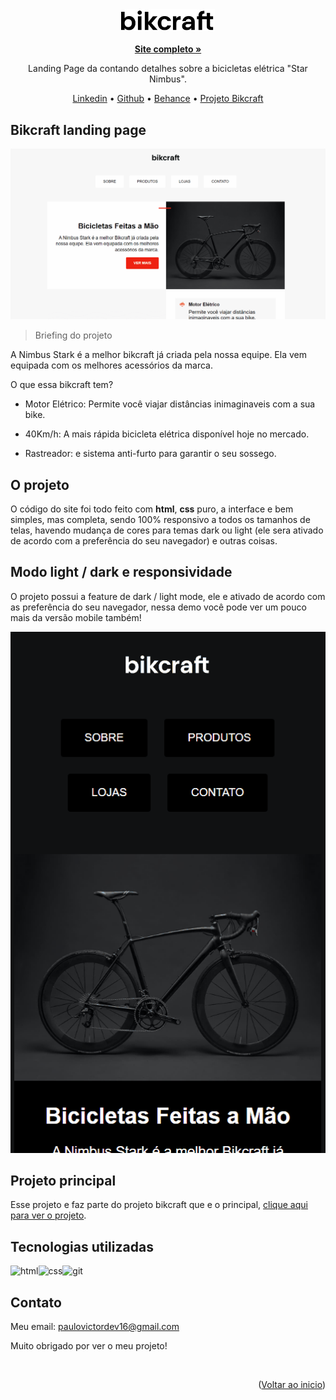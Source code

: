 <div id="top" align="center">

<div align="center">
<img src="./img/bikcraft.svg" width="150em" height="auto" alt="logo">
</div>

<br>
<a href="https://paulopbi.github.io/bikcraft-landing-page/" target="_blank">
<strong>Site completo »</strong>
</a>

Landing Page da contando detalhes sobre a bicicletas elétrica "Star Nimbus".

<a href="https://www.linkedin.com/in/paulopbi/" target="_blank">Linkedin</a> •
<a href="https://github.com/paulopbi" target="_blank">Github</a> •
<a href="https://www.behance.net/paulopbi" target="_blank">Behance</a> •
<a href="https://github.com/paulopbi/bikcraft" target="_blank">Projeto Bikcraft</a>
</div>

## Bikcraft landing page

<div align="left">
  <img src="./img/demo-light.gif" alt="demo light do projeto">
</div>

> Briefing do projeto

A Nimbus Stark é a melhor bikcraft já criada pela nossa equipe. Ela vem equipada com os melhores acessórios da marca.

O que essa bikcraft tem?
- Motor Elétrico: Permite você viajar distâncias inimaginaveis com a sua bike.

- 40Km/h: A mais rápida bicicleta elétrica disponível hoje no mercado.

- Rastreador: e sistema anti-furto para garantir o seu sossego.

## O projeto
O código do site foi todo feito com **html**, **css** puro, a interface e bem simples, mas completa, sendo 100% responsivo a todos os tamanhos de telas, havendo mudança de cores para temas dark ou light (ele sera ativado de acordo com a preferência do seu navegador) e outras coisas.

## Modo light / dark e responsividade

O projeto possui a feature de dark / light mode, ele e ativado de acordo com as preferência do seu navegador, nessa demo você pode ver um pouco mais da versão mobile também!

<div align="left">
<img src="./img/demo-dark.gif" alt="demonstracao">
</div>

## Projeto principal

Esse projeto e faz parte do projeto bikcraft que e o principal, <a href="https://paulopbi.github.io/bikcraft/">clique aqui para ver o projeto</a>.

## Tecnologias utilizadas
<img src="https://camo.githubusercontent.com/d63d473e728e20a286d22bb2226a7bf45a2b9ac6c72c59c0e61e9730bfe4168c/68747470733a2f2f696d672e736869656c64732e696f2f62616467652f48544d4c352d4533344632363f7374796c653d666f722d7468652d6261646765266c6f676f3d68746d6c35266c6f676f436f6c6f723d7768697465" alt="html"><img src="https://camo.githubusercontent.com/3a0f693cfa032ea4404e8e02d485599bd0d192282b921026e89d271aaa3d7565/68747470733a2f2f696d672e736869656c64732e696f2f62616467652f435353332d3135373242363f7374796c653d666f722d7468652d6261646765266c6f676f3d63737333266c6f676f436f6c6f723d7768697465" alt="css"><img src="https://camo.githubusercontent.com/06c6858186510906c21d8c951168d55d976d7dfb9176ed6125c55b8a7de0baae/68747470733a2f2f696d672e736869656c64732e696f2f62616467652f4749542d4534344333303f7374796c653d666f722d7468652d6261646765266c6f676f3d676974266c6f676f436f6c6f723d7768697465" alt="git">

## Contato

Meu email: paulovictordev16@gmail.com

Muito obrigado por ver o meu projeto!

<br>
<p align="right">(<a href="#top">Voltar ao inicio</a>)</p>